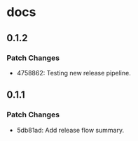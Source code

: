 # docs

## 0.1.2

### Patch Changes

- 4758862: Testing new release pipeline.

## 0.1.1

### Patch Changes

- 5db81ad: Add release flow summary.
